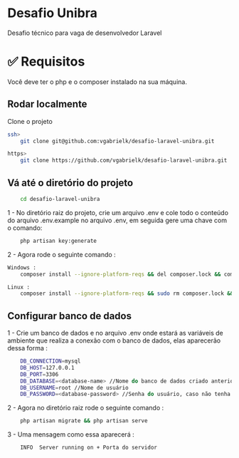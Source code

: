 
# Desafio Unibra 

Desafio técnico para vaga de desenvolvedor Laravel
# :white_check_mark: Requisitos ##

Você deve ter o php e o composer instalado na sua máquina. 

## Rodar localmente

Clone o projeto

```bash
ssh>
    git clone git@github.com:vgabrielk/desafio-laravel-unibra.git

https>
    git clone https://github.com/vgabrielk/desafio-laravel-unibra.git
```

## Vá até o diretório do projeto

```bash
    cd desafio-laravel-unibra
```

1 - No diretório raiz do projeto, crie um arquivo .env e cole todo o conteúdo do arquivo .env.example no arquivo .env, em seguida gere uma chave com o comando:
```bash
    php artisan key:generate
```
2 - Agora rode o seguinte comando : 
```bash
Windows :
    composer install --ignore-platform-reqs && del composer.lock && composer install
```
```bash
Linux :
    composer install --ignore-platform-reqs && sudo rm composer.lock && composer install
```

## Configurar banco de dados

1 - Crie um banco de dados e no arquivo .env onde estará as variáveis de ambiente que realiza a conexão com o banco de dados, elas aparecerão dessa forma :
```bash
    DB_CONNECTION=mysql 
    DB_HOST=127.0.0.1
    DB_PORT=3306
    DB_DATABASE=<database-name> //Nome do banco de dados criado anteriormente.
    DB_USERNAME=root //Nome de usuário
    DB_PASSWORD=<database-password> //Senha do usuário, caso não tenha deixe vazio
```
2 - Agora no diretório raiz rode o seguinte comando : 
```bash
    php artisan migrate && php artisan serve
```
3 - Uma mensagem como essa aparecerá : 
```bash
    INFO  Server running on + Porta do servidor
```

